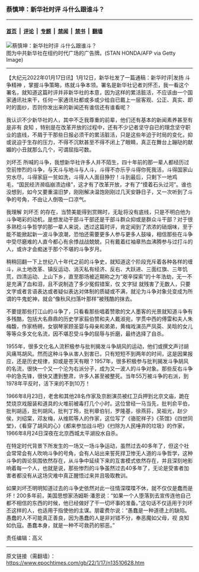 ### 蔡慎坤：新华社时评 斗什么跟谁斗？

---

#### [首页](../../../..?n13510628) &nbsp;|&nbsp; [评论](../../../../../epoch-comment?n13510628) &nbsp;|&nbsp; [专题](../../../../../epoch-special?n13510628) &nbsp;|&nbsp; [禁闻](../../../../../epoch-news?n13510628) &nbsp;|&nbsp; [禁书](../../../../../books?n13510628) &nbsp;|&nbsp; [翻墙](https://github.com/gfw-breaker/nogfw/blob/master/README.md?n13510628)


<div><img alt="蔡慎坤：新华社时评 斗什么跟谁斗？" class="attachment-djy_600_400 size-djy_600_400 wp-post-image" src="https://i.epochtimes.com/assets/uploads/2021/12/id13450943-123.jpeg"/>
<div class="caption">
 图为中共新华社在纽约时代广场的广告牌。(STAN HONDA/AFP via Getty Image)
</div></div><hr/><div class="post_content" id="artbody" itemprop="articleBody">
 <!-- article content begin -->
 <p>
  【大纪元2022年01月17日讯】1月12日，新华社发了一篇通稿：新华时评|发扬
  <ok href="https://www.epochtimes.com/gb/tag/%E6%96%97%E4%BA%89%E7%B2%BE%E7%A5%9E.html">
   斗争精神
  </ok>
  ，掌握斗争策略，练就斗争本领。署名是新华社记者刘怀丕，我一看这个署名，就知道这篇时评并非新华社的本意，因为这样的累活脏活，不应该由一个国家通讯社来干，任何一家通讯社都或多或少给自已戴上一层客观、公正、真实、即时的面纱，否则你发出来的新闻还有谁信还有谁看呢？
 </p>
 <p>
  我认识不少新华社的人，其中不乏我尊重的前辈，他们还有基本的新闻素养甚至有是非有
  <ok href="https://www.epochtimes.com/gb/tag/%E8%89%AF%E7%9F%A5.html">
   良知
  </ok>
  ，特别是在改革开放的过程中，还有不少记者坚守自已的理念坚守职业的底线，不屑于干那些日报必须干的累活脏活，只是这些年迫于时局的变化，抑或说迫于生存的压力，不得不沉默甚至不得不闭上了眼睛，真正在舞台上蹦哒的献媚的小丑就那么几个，可谓屈指可数。
 </p>
 <p>
  <ok href="https://www.epochtimes.com/gb/tag/%E5%88%98%E5%9D%8F%E4%B8%95.html">
   刘坏丕
  </ok>
  所喊的斗争，我想新华社许多人并不陌生，四十年前的那一辈人都经历过空前惨烈的斗争，与天斗与地斗与人斗，斗得不亦乐乎斗得你死我活，斗得国家山穷水尽，斗得家庭一贫如洗，斗得人人面目狰狞！斗到最后，只剩下一地鸡毛，“国民经济濒临崩溃边缘”，这才有了改革开放，才有了“摸着石头过河”。谁也没想到，如今又要重温旧梦，刚刚解决温饱刚刚过几天安静日子，又一次听到了斗争的号角，不由让人倒吸一口凉气。
 </p>
 <p>
  我理解
  <ok href="https://www.epochtimes.com/gb/tag/%E5%88%98%E5%9D%8F%E4%B8%95.html">
   刘坏丕
  </ok>
  的存在，当赞美能得到赏赐时，无耻将没有底线，只是不明白他为斗争喝彩的动机，是想发动干部斗干部还是干部斗群众抑或是群众斗干部？对于很多熟稔斗争哲学的那一辈人来说，透过这篇时评，肯定闻到了浓浓的硝烟味，至于能不能掀起新一波斗争浪潮，恐怕还需要更多人参与更多人鼓噪，相信那些在斗争中受尽磨难的人直今都心有余悸战战兢兢，只有戴着红袖章热血沸腾参与过打斗的人，或许才会痴迷于那个不堪的斗争岁月。
 </p>
 <p>
  稍稍回翻一下上世纪八十年代之前的斗争史，就知道这个阶段充斥着各种各样的缠斗，从土地改革、镇反运动、消灭私有经济、反右、大跃进、三面红旗、三年饥荒，四清运动、上山下乡，直至那场被近期称之为“艰辛探索”的十年浩劫，无一不是充满了血和泪，且不说制造了多少冤假错案，仅
  <ok href="https://www.epochtimes.com/gb/tag/%E6%96%87%E5%AD%97%E7%8B%B1.html">
   文字狱
  </ok>
  就残害了无数人，只要文字或者言语表达或者疑似表达对体制的质疑或不满，就沦为斗争对象兑变成为所谓的牛鬼蛇神，就会“像秋风扫落叶那样”被残酷的抹去。
 </p>
 <p>
  不要提那些打江山的斗争了，只看看那些唱着赞歌的文人墨客的光景就知道斗争有多残酷，包括大名鼎鼎的历史学家翦伯赞和夫人戴淑宛，学贯中西的傅雷和夫人朱梅馥，作家杨朔，女钢琴家顾圣婴与母亲和弟弟，黄梅戏演员严凤英、吴晗的女儿等等众多文化名流，因不堪忍受斗争的屈辱与折磨，最终选择了自杀。
 </p>
 <p>
  1955年，很多文化名人流积极参与批判揭发斗争胡风的运动，他们或撰文声讨胡风痛骂胡风。然而这种斗争从害人到害已，只有短短不到两年的时间，这是因果报应，还是历史规律，抑或是苍天有眼？1957年，很多积极参与批判揭发斗争胡风的名流，很快一个又一个沦为右派分子，成为又一波人的斗争对象。那些反右斗争中的急先锋，很快又遭到整肃，许多人甚至被整死。当年55万被斗争的右派，到1978年平反时，活下来的不到10万！
 </p>
 <p>
  1966年8月23日，老舍和其他28名作家及京剧演员被红卫兵押到北京文庙，跪在焚烧京戏服装和道具的火堆前被毒打几个小时。这位曾经一马当先，批判俞平伯，批判胡适，批判胡风，批判丁玲，批判章伯钊，罗隆基，徐燕荪，吴祖光，赵少侯，刘绍棠，邓友梅，从维熙等人的作家，这位写了《骆驼祥子》《茶馆》《四世同堂》，《看穿了胡风的心》《都来参加战斗吧》《扫除为人民唾弃的垃圾》的作家，1966年8月24日深夜在北京西城太平湖投水自杀。
 </p>
 <p>
  在特定时代背景下所发生的一场又一场斗争运动，虽然过去40多年了，但这个社会常常会有人吹响斗争的号角，会有人站出来誓死捍卫惨无人道的斗争哲学，这种斗争的舆论氛围依然存在，从斗争中延续下来的互害模式依然存在，并且深刻地影响着每一个人，也就是说，那些惨烈的斗争虽然过去40多年了，无论是受害者加害者都没有从这场灾难中真正醒悟过来并且吸取教训。
 </p>
 <p>
  如果刘坏丕明明知道过去的斗争史依然对此一往情深喋喋不休，就不仅仅是蠢而是坏！200多年前，美国思想家汤姆斯·潘恩说：“如果一个人堕落到去宣传连他自己都不相信的东西的时候，他已经做好了干一切坏事的准备。”这句话不仅适用于刘坏丕这样的人，也适用于指使他的主谋。朋霍费尔说：“愚蠢是一种道德上的缺陷。愚蠢的人不可能真正善良，因为愚蠢的人是非对错不分，奉恶魔如父母，视
  <ok href="https://www.epochtimes.com/gb/tag/%E8%89%AF%E7%9F%A5.html">
   良知
  </ok>
  如仇寇。愚蠢本身，就是一种不可救药的邪恶。”
 </p>
 <p>
  责任编辑：高义
 </p>
 <!-- article content end -->
 <div id="below_article_ad">
 </div>
</div>


---

原文链接（需翻墙）：https://www.epochtimes.com/gb/22/1/17/n13510628.htm